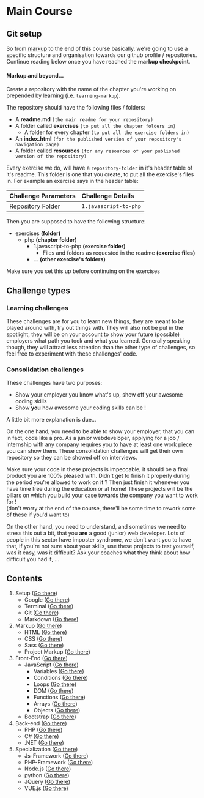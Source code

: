 # Main Course


## Git setup
So from [markup](./2.markup) to the end of this course basically, we're going to use a specific structure and organisation towards our github profile / repositories.
Continue reading below once you have reached the **markup checkpoint**. 

#### Markup and beyond... 
Create a repository with the name of the chapter you're working on prepended by learning (i.e. `learning-markup`).

The repository should have the following files / folders:
- A **readme.md** `(the main readme for your repository)`
- A folder called **exercises** `(to put all the chapter folders in)`
    - A folder for every chapter `(to put all the exercise folders in)`
- An **index.html** `(for the published version of your repository's navigation page)`
- A folder called **resources** `(for any resources of your published version of the repository)`

Every exercise we do, will have a `repository-folder` in it's header table of it's readme. This folder is one that you create, to put
all the exercise's files in. For example an exercise says in the header table:

|Challenge Parameters  |Challenge Details              |
|:---------------------|:------------------------------|
|Repository Folder     |`1.javascript-to-php`          |

Then you are supposed to have the following structure:

- exercises **(folder)**
    - php **(chapter folder)**
        - 1.javascript-to-php **(exercise folder)**
            - Files and folders as requested in the readme **(exercise files)**
        - ... **(other exercise's folders)**
        

Make sure you set this up before continuing on the exercises




## Challenge types 

### Learning challenges
These challenges are for you to learn new things, they are meant to be played around with, try out things with.
They will also not be put in the spotlight, they will be on your account to show your future (possible) employers what path you took and what you learned.
Generally speaking though, they will attract less attention than the other type of challenges, so feel free to experiment with these challenges' code.

### Consolidation challenges 
These challenges have two purposes:
- Show your employer you know what's up, show off your awesome coding skills
- Show **you** how awesome your coding skills can be !

A little bit more explanation is due... 

On the one hand, you need to be able to show your employer, that you can in fact, code like a pro. As a junior webdeveloper, applying for a job / internship
with any company requires you to have at least one work piece you can show them. These consolidation challenges will get their own repository so they can be showed off on
interviews. 

Make sure your code in these projects is impeccable, it should be a final product you are 100% pleased with. Didn't get to finish it properly during the period you're allowed
to work on it ? Then just finish it whenever you have time free during the education or at home!
These projects will be the pillars on which you build your case towards the company you want to work for ! <br/>
(don't worry at the end of the course, there'll be some time to rework some of these if you'd want to) 

On the other hand, you need to understand, and sometimes we need to stress this out a bit, that you **are** a good (junior) web developer.
Lots of people in this sector have imposter syndrome, we don't want you to have that, if you're not sure about your skills, use these projects to test yourself, 
was it easy, was it difficult? Ask your coaches what they think about how difficult you had it, ... 




## Contents
1. Setup ([Go there](./1.main-course/1.setup))
    * Google ([Go there](./1.main-course/1.setup/1.google/README.md))
    * Terminal ([Go there](./1.main-course/1.setup/2.terminal/README.md))
    * Git ([Go there](./1.main-course/1.setup/3.git/README.md))
    * Markdown ([Go there](./1.main-course/1.setup/4.markdown/README.md))
2. Markup ([Go there](./1.main-course/2.markup))
    * HTML ([Go there](./1.main-course/2.markup/2.html/README.md))
    * CSS ([Go there](./1.main-course/2.markup/3.css/README.md))
    * Sass ([Go there](./1.main-course/2.markup/4.sass/README.md))
    * Project Markup ([Go there](./1.main-course/2.markup/5.project-markup/README.md))
3. Front-End ([Go there](./1.main-course/3.front-end))
    * JavaScript ([Go there](./1.main-course/3.front-end/1.javascript))
        * Variables ([Go there](./1.main-course/3.front-end/1.javascript/1.variables/README.md))
        * Conditions ([Go there](./1.main-course/3.front-end/1.javascript/2.conditions/README.md))
        * Loops ([Go there](./1.main-course/3.front-end/1.javascript/3.loops/README.md))
        * DOM ([Go there](./1.main-course/3.front-end/1.javascript/4.dom/README.md))
        * Functions ([Go there](./1.main-course/3.front-end/1.javascript/5.functions/README.md))
        * Arrays ([Go there](./1.main-course/3.front-end/1.javascript/6.arrays/README.md))
        * Objects ([Go there](./1.main-course/3.front-end/1.javascript/7.objects/README.md))
    * Bootstrap ([Go there](./1.main-course/3.front-end/2.bootstrap/README.md))
4. Back-end ([Go there](./1.main-course/4.back-end))
    * PHP ([Go there](./1.main-course/4.back-end/1.php))
    * C# ([Go there](./1.main-course/4.back-end/2.c#))
    * .NET ([Go there](./1.main-course/4.back-end/3..net))
5. Specialization ([Go there](./1.main-course/5.specialization))
    * Js-Framework ([Go there](./1.main-course/5.specialization/1.js-framework))
    * PHP-Framework ([Go there](./1.main-course/5.specialization/2.php-framework))
    * Node.js ([Go there](./1.main-course/5.specialization/3.node.js))
    * python ([Go there](./1.main-course/5.specialization/4.python))
    * JQuery ([Go there](./1.main-course/5.specialization/5.jquery))
    * VUE.js ([Go there](./1.main-course/5.specialization/6.vue))
